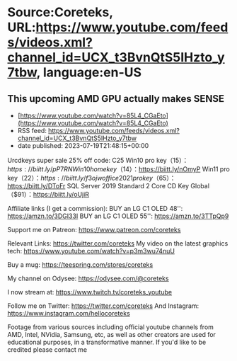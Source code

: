 # Source:Coreteks, URL:https://www.youtube.com/feeds/videos.xml?channel_id=UCX_t3BvnQtS5IHzto_y7tbw, language:en-US

## This upcoming AMD GPU actually makes SENSE
 - [https://www.youtube.com/watch?v=85L4_CGaEto](https://www.youtube.com/watch?v=85L4_CGaEto)
 - RSS feed: https://www.youtube.com/feeds/videos.xml?channel_id=UCX_t3BvnQtS5IHzto_y7tbw
 - date published: 2023-07-19T21:48:15+00:00

Urcdkeys super sale
25% off code: C25
Win10 pro key（$15）：https://biitt.ly/pP7RN
Win10 home key（$14）：https://biitt.ly/nOmyP
Win11 pro key（$22）：https://biitt.ly/f3ojw 
office2021 pro key（$65）：https://biitt.ly/DToFr
SQL Server 2019 Standard 2 Core CD Key Global（$91）：https://biitt.ly/oUjiR

Affiliate links (I get a commission):
BUY an LG C1 OLED 48'': https://amzn.to/3DGI33I
BUY an LG C1 OLED 55'': https://amzn.to/3TTpQp9

Support me on Patreon: https://www.patreon.com/coreteks

Relevant Links:
https://twitter.com/coreteks
My video on the latest graphics tech: https://www.youtube.com/watch?v=p3m3wu74nuU

Buy a mug: https://teespring.com/stores/coreteks

My channel on Odysee: https://odysee.com/@coreteks

I now stream at:​​
https://www.twitch.tv/coreteks_youtube

Follow me on Twitter: https://twitter.com/coreteks
And Instagram: https://www.instagram.com/hellocoreteks

Footage from various sources including official youtube channels from AMD, Intel, NVidia, Samsung, etc, as well as other creators are used for educational purposes, in a transformative manner. If you'd like to be credited please contact me


